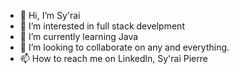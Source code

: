 - 👋 Hi, I’m Sy'rai 
- 👀 I’m interested in full stack develpment
- 🌱 I’m currently learning Java
- 💞️ I’m looking to collaborate on any and everything. 
- 📫 How to reach me on Linkedln, Sy'rai Pierre

<!---
Syrai4/Syrai4 is a ✨ special ✨ repository because its `README.md` (this file) appears on your GitHub profile.
You can click the Preview link to take a look at your changes.
--->
